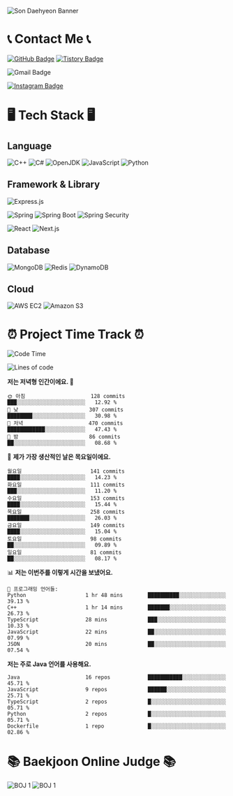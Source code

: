 ![Son Daehyeon Banner](https://capsule-render.vercel.app/api?type=waving&color=0:654ea3,100:eaafc8&height=250&animation=fadeIn&text=Son%20Daehyeon&fontSize=56&fontAlignY=35&fontColor=ffffff)

# 📞 Contact Me 📞

[![GitHub Badge](https://img.shields.io/badge/son--daehyeon-000000?style=for-the-badge&logo=github&logoColor=white)](https://github.com/son-daehyeon)
[![Tistory Badge](https://img.shields.io/badge/sondaehyeon-000000?style=for-the-badge&logo=tistory&logoColor=white)](https://sondaehyeon.tistory.com)

![Gmail Badge](https://img.shields.io/badge/sondaehyeon01@gmail.com-D14836?style=for-the-badge&logo=gmail&logoColor=white)

[![Instagram Badge](https://img.shields.io/badge/son.__.daehyeon-E4405F?style=for-the-badge&logo=instagram&logoColor=white)](https://www.instagram.com/son._.daehyeon/)

# 🖥️ Tech Stack 🖥️

## Language

![C++](https://img.shields.io/badge/C++-00599C?style=for-the-badge&logo=c%2B%2B&logoColor=white)
![C#](https://img.shields.io/badge/C%23-512BD4?style=for-the-badge&logo=csharp&logoColor=white)
![OpenJDK](https://img.shields.io/badge/OpenJDK-ED8B00?style=for-the-badge&logo=openjdk&logoColor=white)
![JavaScript](https://img.shields.io/badge/JavaScript-323330?style=for-the-badge&logo=javascript&logoColor=F7DF1E)
![Python](https://img.shields.io/badge/Python-FFD43B?style=for-the-badge&logo=python&logoColor=blue)

## Framework & Library

![Express.js](https://img.shields.io/badge/Express.js-000000?style=for-the-badge&logo=express&logoColor=white)

![Spring](https://img.shields.io/badge/Spring-6DB33F?style=for-the-badge&logo=spring&logoColor=white)
![Spring Boot](https://img.shields.io/badge/Spring_Boot-F2F4F9?style=for-the-badge&logo=spring-boot)
![Spring Security](https://img.shields.io/badge/Spring_Security-F2F4F9?style=for-the-badge&logo=springsecurity)
 
![React](https://img.shields.io/badge/React-20232A?style=for-the-badge&logo=react&logoColor=61DAFB)
![Next.js](https://img.shields.io/badge/Next.js-000000?style=for-the-badge&logo=next.js&logoColor=white)

## Database
![MongoDB](https://img.shields.io/badge/MongoDB-4EA94B?style=for-the-badge&logo=mongodb&logoColor=white)
![Redis](https://img.shields.io/badge/Redis-DC382D?style=for-the-badge&logo=redis&logoColor=white)
![DynamoDB](https://img.shields.io/badge/Amazon%20Dynamo%20DB-4053D6?style=for-the-badge&logo=amazon%20dynamodb&logoColor=white)

## Cloud
![AWS EC2](https://img.shields.io/badge/AWS%20EC2-FF9900?style=for-the-badge&logo=amazon%20ec2&logoColor=white)
![Amazon S3](https://img.shields.io/badge/Amazon%20S3-569A31?style=for-the-badge&logo=amazon%20s3&logoColor=white)

# ⏰ Project Time Track ⏰
<!--START_SECTION:waka-->
![Code Time](http://img.shields.io/badge/Code%20Time-266%20hrs%2046%20mins-blue)

![Lines of code](https://img.shields.io/badge/%EC%A0%80%EB%8A%94%20%EC%97%AC%ED%83%9C%EA%B9%8C%EC%A7%80%20-387.0%20thousand%20%EC%A4%84%EC%9D%98%20%EC%BD%94%EB%93%9C%EB%A5%BC%20%EC%9E%91%EC%84%B1%ED%96%88%EC%96%B4%EC%9A%94.-blue)

**저는 저녁형 인간이에요. 🦉** 

```text
🌞 아침                     128 commits         ███░░░░░░░░░░░░░░░░░░░░░░   12.92 % 
🌆 낮　                     307 commits         ████████░░░░░░░░░░░░░░░░░   30.98 % 
🌃 저녁                     470 commits         ████████████░░░░░░░░░░░░░   47.43 % 
🌙 밤　                     86 commits          ██░░░░░░░░░░░░░░░░░░░░░░░   08.68 % 
```
📅 **제가 가장 생산적인 날은 목요일이에요.** 

```text
월요일                      141 commits         ████░░░░░░░░░░░░░░░░░░░░░   14.23 % 
화요일                      111 commits         ███░░░░░░░░░░░░░░░░░░░░░░   11.20 % 
수요일                      153 commits         ████░░░░░░░░░░░░░░░░░░░░░   15.44 % 
목요일                      258 commits         ███████░░░░░░░░░░░░░░░░░░   26.03 % 
금요일                      149 commits         ████░░░░░░░░░░░░░░░░░░░░░   15.04 % 
토요일                      98 commits          ██░░░░░░░░░░░░░░░░░░░░░░░   09.89 % 
일요일                      81 commits          ██░░░░░░░░░░░░░░░░░░░░░░░   08.17 % 
```


📊 **저는 이번주를 이렇게 시간을 보냈어요.** 

```text
💬 프로그래밍 언어들: 
Python                   1 hr 48 mins        ██████████░░░░░░░░░░░░░░░   39.13 % 
C++                      1 hr 14 mins        ███████░░░░░░░░░░░░░░░░░░   26.73 % 
TypeScript               28 mins             ███░░░░░░░░░░░░░░░░░░░░░░   10.33 % 
JavaScript               22 mins             ██░░░░░░░░░░░░░░░░░░░░░░░   07.99 % 
JSON                     20 mins             ██░░░░░░░░░░░░░░░░░░░░░░░   07.54 % 
```

**저는 주로 Java 언어를 사용해요.** 

```text
Java                     16 repos            ███████████░░░░░░░░░░░░░░   45.71 % 
JavaScript               9 repos             ██████░░░░░░░░░░░░░░░░░░░   25.71 % 
TypeScript               2 repos             █░░░░░░░░░░░░░░░░░░░░░░░░   05.71 % 
Python                   2 repos             █░░░░░░░░░░░░░░░░░░░░░░░░   05.71 % 
Dockerfile               1 repo              █░░░░░░░░░░░░░░░░░░░░░░░░   02.86 % 
```




<!--END_SECTION:waka-->

# 📚 Baekjoon Online Judge 📚
![BOJ 1](https://mazandi.herokuapp.com/api?handle=sondaehyeon01)
![BOJ 1](https://mazandi.herokuapp.com/api?handle=kmu_daehyeon)
